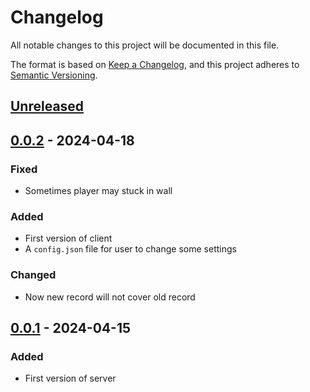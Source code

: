 # Changelog

All notable changes to this project will be documented in this file.

The format is based on [Keep a Changelog](https://keepachangelog.com/en/1.0.0/),
and this project adheres to [Semantic Versioning](https://semver.org/spec/v2.0.0.html).

## [Unreleased]

## [0.0.2] - 2024-04-18

### Fixed

- Sometimes player may stuck in wall

### Added

- First version of client
- A `config.json` file for user to change some settings

### Changed

- Now new record will not cover old record

## [0.0.1] - 2024-04-15

### Added

- First version of server

[Unreleased]: https://github.com/thuasta/thuai-7/compare/0.0.2...HEAD
[0.0.2]: https://github.com/thuasta/thuai-7/releases/tag/0.0.2
[0.0.1]: https://github.com/thuasta/thuai-7/releases/tag/0.0.1
